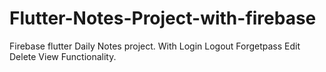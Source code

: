 # Flutter-Notes-Project-with-firebase
Firebase flutter Daily Notes project. With Login Logout Forgetpass Edit Delete View Functionality.
